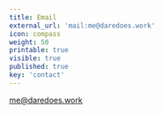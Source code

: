 ```yaml
---
title: Email
external_url: 'mail:me@daredoes.work'
icon: compass
weight: 50
printable: true
visible: true
published: true
key: 'contact'
---
```

me@daredoes.work
